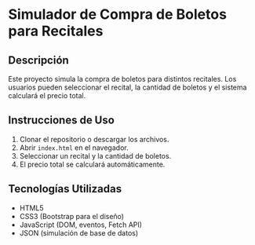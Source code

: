 # Simulador de Compra de Boletos para Recitales

## Descripción
Este proyecto simula la compra de boletos para distintos recitales. Los usuarios pueden seleccionar el recital, la cantidad de boletos y el sistema calculará el precio total.

## Instrucciones de Uso
1. Clonar el repositorio o descargar los archivos.
2. Abrir `index.html` en el navegador.
3. Seleccionar un recital y la cantidad de boletos.
4. El precio total se calculará automáticamente.

## Tecnologías Utilizadas
- HTML5
- CSS3 (Bootstrap para el diseño)
- JavaScript (DOM, eventos, Fetch API)
- JSON (simulación de base de datos)
